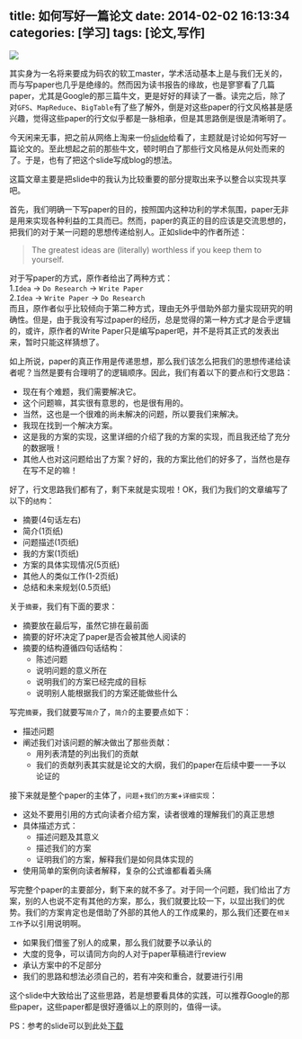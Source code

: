 title: 如何写好一篇论文
date: 2014-02-02 16:13:34
categories: [学习]
tags: [论文,写作]
---
![](http://ww1.sinaimg.cn/mw690/7458d655ly1flalbaelhvj20sg0kf7wh.jpg)

其实身为一名将来要成为码农的软工master，学术活动基本上是与我们无关的，而与写paper也几乎是绝缘的。然而因为读书报告的缘故，也是寥寥看了几篇paper，尤其是Google的那三篇牛文，更是好好的拜读了一番。读完之后，除了对`GFS`、`MapReduce`、`BigTable`有了些了解外，倒是对这些paper的行文风格甚是感兴趣，觉得这些paper的行文似乎都是一脉相承，但是其思路倒是很是清晰明了。

<!--more-->

今天闲来无事，把之前从网络上淘来一份[slide][1]给看了，主题就是讨论如何写好一篇论文的。至此想起之前的那些牛文，顿时明白了那些行文风格是从何处而来的了。于是，也有了把这个slide写成blog的想法。

这篇文章主要是把slide中的我认为比较重要的部分提取出来予以整合以实现共享吧。

首先，我们明确一下写paper的目的，按照国内这种功利的学术氛围，paper无非是用来实现各种利益的工具而已。然而，paper的真正的目的应该是交流思想的，把我们的对于某一问题的思想传递给别人。正如slide中的作者所述：

> The greatest ideas are (literally) worthless if
you keep them to yourself.

对于写paper的方式，原作者给出了两种方式：  
1.`Idea` -> `Do Research` -> `Write Paper`  
2.`Idea` -> `Write Paper` -> `Do Research`  
而且，原作者似乎比较倾向于第二种方式，理由无外乎借助外部力量实现研究的明确性。但是，由于我没有写过paper的经历，总是觉得的第一种方式才是合乎逻辑的，或许，原作者的Write Paper只是编写paper吧，并不是将其正式的发表出来，暂时只能这样猜想了。

如上所说，paper的真正作用是传递思想，那么我们该怎么把我们的思想传递给读者呢？当然是要有合理明了的逻辑顺序。因此，我们有着以下的要点和行文思路：

- 现在有个难题，我们需要解决它。
- 这个问题嘛，其实很有意思的，也是很有用的。
- 当然，这也是一个很难的尚未解决的问题，所以要我们来解决。
- 我现在找到一个解决方案。
- 这是我的方案的实现，这里详细的介绍了我的方案的实现，而且我还给了充分的数据哦！
- 其他人也对这问题给出了方案？好的，我的方案比他们的好多了，当然也是存在写不足的嘛！

好了，行文思路我们都有了，剩下来就是实现啦！OK，我们为我们的文章编写了以下的`结构`：

- 摘要(4句话左右)
- 简介(1页纸)
- 问题描述(1页纸)
- 我的方案(1页纸)
- 方案的具体实现情况(5页纸)
- 其他人的类似工作(1-2页纸)
- 总结和未来规划(0.5页纸)

关于`摘要`，我们有下面的要求：

- 摘要放在最后写，虽然它排在最前面
- 摘要的好坏决定了paper是否会被其他人阅读的
- 摘要的结构遵循四句话结构：
  - 陈述问题
  - 说明问题的意义所在
  - 说明我们的方案已经完成的目标
  - 说明别人能根据我们的方案还能做些什么

写完`摘要`，我们就要写`简介`了，`简介`的主要要点如下：

- 描述问题
- 阐述我们对该问题的解决做出了那些贡献：
  - 用列表清楚的列出我们的贡献
  - 我们的贡献列表其实就是论文的大纲，我们的paper在后续中要一一予以论证的

接下来就是整个paper的主体了，`问题`+`我们的方案`+`详细实现`：

- 这处不要用引用的方式向读者介绍方案，读者很难的理解我们的真正思想
- 具体描述方式：
  - 描述问题及其意义
  - 描述我们的方案
  - 证明我们的方案，解释我们是如何具体实现的
- 使用简单的案例向读者解释，复杂的公式谁都看着头痛

写完整个paper的主要部分，剩下来的就不多了。对于同一个问题，我们给出了方案，别的人也说不定有其他的方案，那么，我们就要比较一下，以显出我们的优势。我们的方案肯定也是借助了外部的其他人的工作成果的，那么我们还要在`相关工作`予以引用说明啊。

- 如果我们借鉴了别人的成果，那么我们就要予以承认的
- 大度的竞争，可以请同方向的人对于paper草稿进行review
- 承认方案中的不足部分
- 我们的思路和想法必须自己的，若有冲突和重合，就要进行引用

这个slide中大致给出了这些思路，若是想要看具体的实践，可以推荐Google的那些paper，这些paper都是很好遵循以上的原则的，值得一读。

PS：参考的slide可以到此处[下载][1]


[1]:http://crazlyli0n.qiniudn.com/writing_a_paper_slides.pdf

